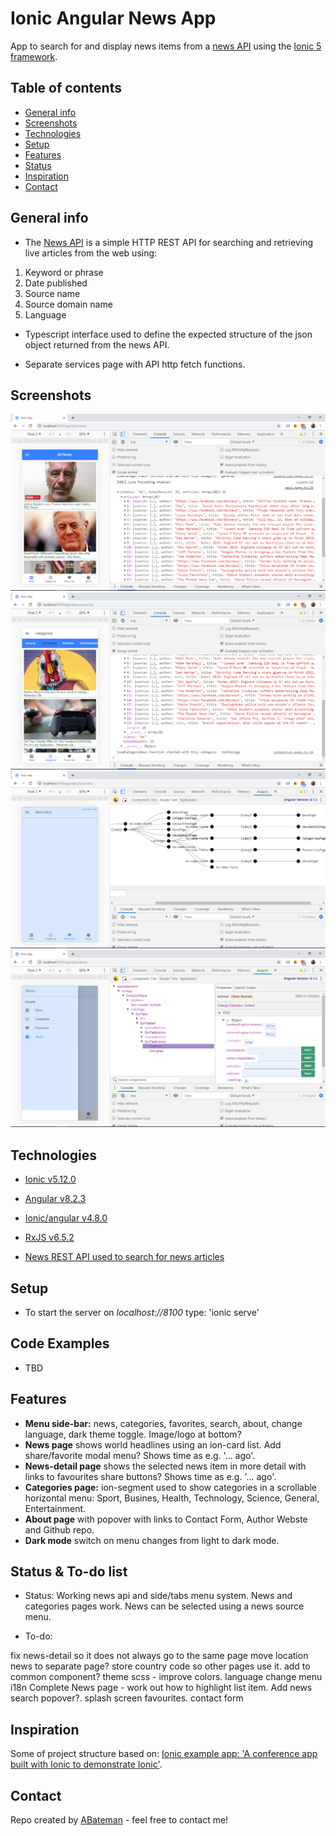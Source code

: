 # Ionic Angular News App

App to search for and display news items from a [news API](https://newsapi.org/) using the [Ionic 5 framework](https://ionicframework.com/docs).

## Table of contents

* [General info](#general-info)
* [Screenshots](#screenshots)
* [Technologies](#technologies)
* [Setup](#setup)
* [Features](#features)
* [Status](#status)
* [Inspiration](#inspiration)
* [Contact](#contact)

## General info

* The [News API](https://newsapi.org/) is a simple HTTP REST API for searching and retrieving live articles from the web using:

1. Keyword or phrase
2. Date published
3. Source name
4. Source domain name
5. Language

* Typescript interface used to define the expected structure of the json object returned from the news API.

* Separate services page with API http fetch functions.

## Screenshots

![Ionic page](./img/news-page.png)
![Ionic page](./img/categories-page.png)
![Ionic page](./img/favourites-page.png)
![Ionic page](./img/about-page.png)

## Technologies

* [Ionic v5.12.0](https://ionicframework.com/)

* [Angular v8.2.3](https://angular.io/)

* [Ionic/angular v4.8.0](https://www.npmjs.com/package/@ionic/angular)

* [RxJS v6.5.2](https://reactivex.io/)

* [News REST API used to search for news articles](https://newsapi.org/)

## Setup

* To start the server on _localhost://8100_ type: 'ionic serve'

## Code Examples

* TBD

## Features

* **Menu side-bar:** news, categories, favorites, search, about, change language, dark theme toggle. Image/logo at bottom?
* **News page** shows world headlines using an ion-card list. Add share/favorite modal menu? Shows time as e.g. '... ago'.
* **News-detail page** shows the selected news item in more detail with links to favourites share buttons? Shows time as e.g. '... ago'.
* **Categories page:** ion-segment used to show categories in a scrollable horizontal menu: Sport, Busines, Health, Technology, Science, General, Entertainment.
* **About page** with popover with links to Contact Form, Author Webste and Github repo.
* **Dark mode** switch on menu changes from light to dark mode.

## Status & To-do list

* Status: Working news api and side/tabs menu system. News and categories pages work. News can be selected using a news source menu.

* To-do:

fix news-detail so it does not always go to the same page
move location news to separate page?
store country code so other pages use it. add to common component?
theme scss - improve colors.
language change menu i18n
Complete News page - work out how to highlight list item.
Add news search popover?.
splash screen
favourites.
contact form

## Inspiration

Some of project structure based on: [Ionic example app: 'A conference app built with Ionic to demonstrate Ionic'](https://github.com/ionic-team/ionic-conference-app).

## Contact

Repo created by [ABateman](https://www.andrewbateman.org) - feel free to contact me!
